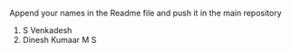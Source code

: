 Append your names in the Readme file and push it in the main repository

1. S Venkadesh
2. Dinesh Kumaar M S
